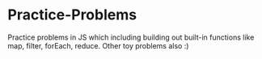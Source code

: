 # Practice-Problems

Practice problems in JS which including building out built-in functions like map, filter, forEach, reduce.  Other toy problems also :)
